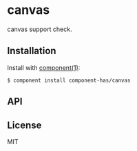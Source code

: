
# canvas

  canvas support check.

## Installation

  Install with [component(1)](http://component.io):

    $ component install component-has/canvas

## API



## License

  MIT
